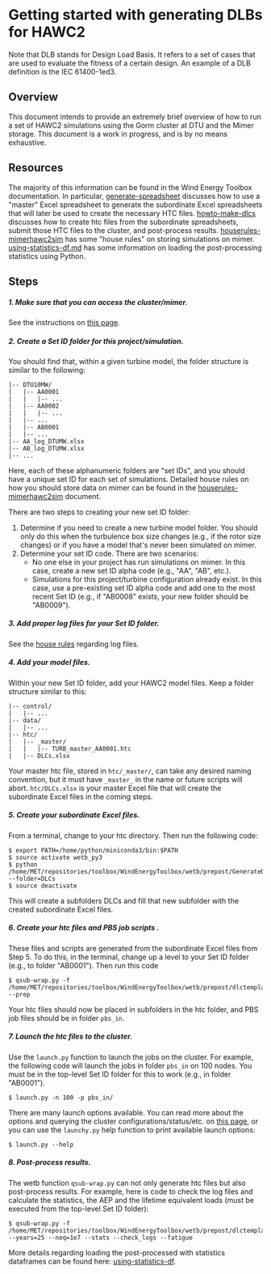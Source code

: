 # Getting started with generating DLBs for HAWC2

Note that DLB stands for Design Load Basis. It refers to a set of cases that are
used to evaluate the fitness of a certain design. An example of a DLB definition
is the IEC 61400-1ed3.


## Overview

This document intends to provide an extremely brief overview of how to run a set
of HAWC2 simulations using the Gorm cluster at DTU and the Mimer storage.
This document is a work in progress, and is by no means exhaustive.


## Resources

The majority of this information can be found in the Wind Energy Toolbox
documentation. In particular, [generate-spreadsheet](docs/generate-spreadsheet.md)
discusses how to use a "master" Excel spreadsheet to generate the subordinate
Excel spreadsheets that will later be used to create the necessary HTC files.
[howto-make-dlcs](docs/howto-make-dlcs.md) discusses how to create htc files
from the subordinate spreadsheets, submit those HTC files to the cluster,
and post-process results.
[houserules-mimerhawc2sim](docs/houserules-mimerhawc2sim.md) has some
"house rules" on storing simulations on mimer.
[using-statistics-df.md](docs/using-statistics-df) has some information
on loading the post-processing statistics using Python.


## Steps

##### 1. Make sure that you can access the cluster/mimer.
See the instructions on [this page](docs/howto-make-dlcs.md).

##### 2. Create a Set ID folder for this project/simulation.
You should find that, within a given turbine model, the folder structure is
similar to the following:

```
|-- DTU10MW/
|   |-- AA0001
|   |   |-- ...
|   |-- AA0002
|   |   |-- ...
|   |-- ...
|   |-- AB0001
|   |-- ...
|-- AA_log_DTUMW.xlsx
|-- AB_log_DTUMW.xlsx
|-- ...
```

Here, each of these alphanumeric folders are "set IDs", and you should have a
unique set ID for each set of simulations. Detailed house rules on how you
should store data on mimer can be found in the
[houserules-mimerhawc2sim](docs/houserules-mimerhawc2sim.md) document.

There are two steps to creating your new set ID folder:
1. Determine if you need to create a new turbine model folder. You should only
do this when the turbulence box size changes (e.g., if the rotor size changes)
or if you have a model that's never been simulated on mimer.
2. Determine your set ID code. There are two scenarios:
    * No one else in your project has run simulations on mimer. In this case,
    create a new set ID alpha code (e.g., "AA", "AB", etc.). 
    * Simulations for this project/turbine configuration already exist. In this
    case, use a pre-existing set ID alpha code and add one to the most recent
    Set ID (e.g., if "AB0008" exists, your new folder should be "AB0009").  
    
##### 3. Add proper log files for your Set ID folder.
See the [house rules](docs/houserules-mimerhawc2sim.md) regarding log files.

##### 4. Add your model files.
Within your new Set ID folder, add your HAWC2 model files. Keep a folder
structure similar to this:

```
|-- control/
|   |-- ...
|-- data/
|   |-- ...
|-- htc/
|   |-- _master/
|   |   |-- TURB_master_AA0001.htc
|   |-- DLCs.xlsx
```

Your master htc file, stored in ```htc/_master/```, can take any desired naming
convention, but it must have ```_master_``` in the name or future scripts will
abort. ```htc/DLCs.xlsx``` is your master Excel file that will create the 
subordinate Excel files in the coming steps.

##### 5. Create your subordinate Excel files.
From a terminal, change to your htc directory. Then run the following code:

```
$ export PATH=/home/python/miniconda3/bin:$PATH
$ source activate wetb_py3
$ python /home/MET/repositories/toolbox/WindEnergyToolbox/wetb/prepost/GenerateDLCs.py --folder=DLCs
$ source deactivate
```

This will create a subfolders DLCs and fill that new subfolder with the created
subordinate Excel files.

##### 6. Create your htc files and PBS job scripts .
These files and scripts are generated from the subordinate Excel files from
Step 5. To do this, in the terminal, change up a level to your Set ID folder
(e.g., to folder "AB0001"). Then run this code

```
$ qsub-wrap.py -f /home/MET/repositories/toolbox/WindEnergyToolbox/wetb/prepost/dlctemplate.py --prep
```

Your htc files should now be placed in subfolders in the htc folder, and PBS
job files should be in folder ```pbs_in```.

##### 7. Launch the htc files to the cluster.
Use the ```launch.py``` function to launch the jobs on the cluster.
For example, the following code will launch the jobs in folder ```pbs_in``` on
100 nodes. You must be in the top-level Set ID folder for this to work (e.g.,
in folder "AB0001").

```
$ launch.py -n 100 -p pbs_in/
```

There are many launch options available. You can read more about the options
and querying the cluster configurations/status/etc. on 
[this page](docs/howto-make-dlcs.md), or you can use the ```launchy.py```
help function to print available launch options:

```
$ launch.py --help
```

##### 8. Post-process results.

The wetb function ```qsub-wrap.py``` can not only generate htc files but also 
post-process results. For example, here is code to check the log files
and calculate the statistics, the AEP and the lifetime equivalent loads
(must be executed from the top-level Set ID folder):

```
$ qsub-wrap.py -f /home/MET/repositories/toolbox/WindEnergyToolbox/wetb/prepost/dlctemplate.py --years=25 --neq=1e7 --stats --check_logs --fatigue
```

More details regarding loading the post-processed with statistics dataframes
can be found here: [using-statistics-df](docs/using-statistics-df.md).

